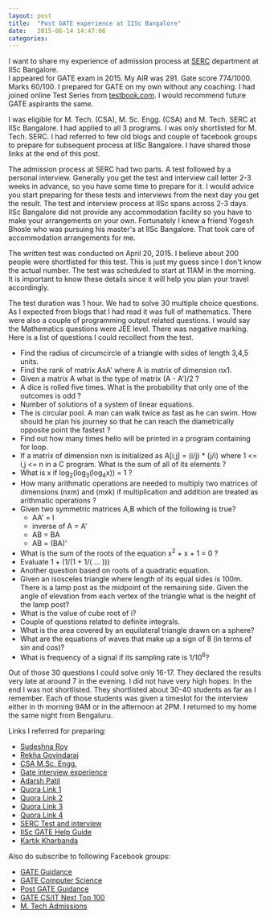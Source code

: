 ```yaml
---
layout: post
title:  "Post GATE experience at IISc Bangalore"
date:   2015-06-14 14:47:06
categories:
---
```


I want to share my experience of admission process at [SERC](http://www.serc.iisc.in/) department at IISc Bangalore.  
I appeared for GATE exam in 2015. My AIR was 291. Gate score 774/1000. Marks 60/100. I prepared for GATE on my own without any coaching. I had joined online Test Series from [testbook.com](http://testbook.com/). I would recommend future GATE aspirants the same.  

I was eligible for M. Tech. (CSA), M. Sc. Engg. (CSA) and M. Tech. SERC at IISc Bangalore. I had applied to all 3 programs.
I was only shortlisted for M. Tech. SERC. I had referred to few old blogs and couple of facebook groups to prepare for subsequent process at IISc Bangalore. I have shared those links at the end of this post.  

The admission process at SERC had two parts. A test followed by a personal interview. Generally you get the test and interview call letter 2-3 weeks in advance, so you have some time to prepare for it. I would advice you start preparing for these tests and interviews from the next day you get the result. The test and interview process at IISc spans across 2-3 days. IISc Bangalore did not provide any accommodation facility so you have to make your arrangements on your own. Fortunately I knew a friend Yogesh Bhosle who was pursuing his master's at IISc Bangalore. That took care of accommodation arrangements for me.  

The written test was conducted on April 20, 2015. I believe about 200 people were shortlisted for this test. This is just my guess since I don't know the actual number. The test was scheduled to start at 11AM in the morning. It is important to know these details since it will help you plan your travel accordingly.  

The test duration was 1 hour. We had to solve 30 multiple choice questions. As I expected from blogs that I had read it was full of mathematics. There were also a couple of programming output related questions. I would say the Mathematics questions were JEE level. There was negative marking. Here is a list of questions I could recollect from the test.  

* Find the radius of circumcircle of a triangle with sides of length 3,4,5 units.  
* Find the rank of matrix AxA' where A is matrix of dimension nx1.  
* Given a matrix A what is the type of matrix (A - A')/2 ?
* A dice is rolled five times. What is the probability that only one of the outcomes is odd ?  
* Number of solutions of a system of linear equations.  
* The is circular pool. A man can walk twice as fast as he can swim. How should he plan his journey so that he can reach the diametrically opposite point the fastest ?  
* Find out how many times hello will be printed in a program containing for loop.  
* If a matrix of dimension nxn is initialized as A[i,j] = (i/j) * (j/i) where 1 <= i,j <= n in a C program. What is the sum of all of its elements ?  
* What is x if log<sub>2</sub>(log<sub>3</sub>(log<sub>4</sub>x)) = 1 ?  
* How many arithmatic operations are needed to multiply two matrices of dimensions (nxm) and (mxk) if multiplication and addition are treated as arithmatic operations ?  
* Given two symmetric matrices A,B which of the following is true?
  * AA' = I
  * inverse of A = A'
  * AB = BA
  * AB = (BA)'  
* What is the sum of the roots of the equation x<sup>2</sup> + x + 1 = 0 ?  
* Evaluate 1 + (1/(1 + 1/( ... )))  
* Another question based on roots of a quadratic equation.  
* Given an isosceles triangle where length of its equal sides is 100m. There is a lamp post as the midpoint of the remaining side. Given the angle of elevation from each vertex of the triangle what is the height of the lamp post?  
* What is the value of cube root of i?  
* Couple of questions related to definite integrals.  
* What is the area covered by an equilateral triangle drawn on a sphere?  
* What are the equations of waves that make up a sign of 8 (in terms of sin and cos)?  
* What is frequency of a signal if its sampling rate is 1/10<sup>6</sup>?  

Out of those 30 questions I could solve only 16-17. They declared the results very late at around 7 in the evening. I did not have very high hopes. In the end I was not shortlisted. They shortlisted about 30-40 students as far as I remember. Each of those students was given a timeslot for the interview either in th morning 9AM or in the afternoon at 2PM. I returned to my home the same night from Bengaluru.  

Links I referred for preparing:  

* [Sudeshna Roy](https://sudeshnaroy.wordpress.com/2012/06/10/again-iisc-msc-engg/)
* [Rekha Govindaraj](https://mobileelectron.wordpress.com/2012/05/19/iisc-interview-experience-2012/)
* [CSA M.Sc. Engg.](https://www.facebook.com/GateInterviewExperiences/posts/122577094617600)
* [Gate interview experience](https://www.facebook.com/GateInterviewExperiences/posts/123826607825982?hc_location=ufi)
* [Adarsh Patil](http://adarshpatil.in/timewarp/blog/iisc-csa-ms-interview.html)
* [Quora Link 1](https://www.quora.com/What-are-the-questions-asked-in-the-interviews-for-M-tech-admissions-in-IITs-IISc)
* [Quora Link 2](https://www.quora.com/What-kind-of-questions-are-asked-in-interviews-for-M-Tech-program-admission-at-IISC)
* [Quora Link 3](https://www.quora.com/How-can-I-prepare-for-the-written-test-and-interview-for-M-Tech-admissions-for-CSE-in-the-IITs-IISc-and-ISI)
* [Quora Link 4](https://www.quora.com/What-is-the-format-for-the-IISC-SERC-qualification-test-What-are-the-topics-they-would-ask-in-mathematics-and-what-would-be-the-level)
* [SERC Test and interview](https://iiscgatehelpguide.quora.com/SERC-Computational-Science-Written-Test-and-Interview)
* [IISc GATE Help Guide](https://iiscgatehelpguide.quora.com/)
* [Kartik Kharbanda](https://iiscgatehelpguide.quora.com/Interview+-Written-Experience-RANK-315-CS-GATE-2014-SERC-IISc-by-Kartik-Kharbanda)

Also do subscribe to following Facebook groups:  

* [GATE Guidance](https://www.facebook.com/groups/gateguidance)
* [GATE Computer Science](https://www.facebook.com/groups/core.cs)
* [Post GATE Guidance](https://www.facebook.com/groups/postgateguidance2013)
* [GATE CS/IT Next Top 100](https://www.facebook.com/groups/Top100Gate2014)
* [M. Tech Admissions](https://www.facebook.com/groups/MTech.Admissions.2014)
